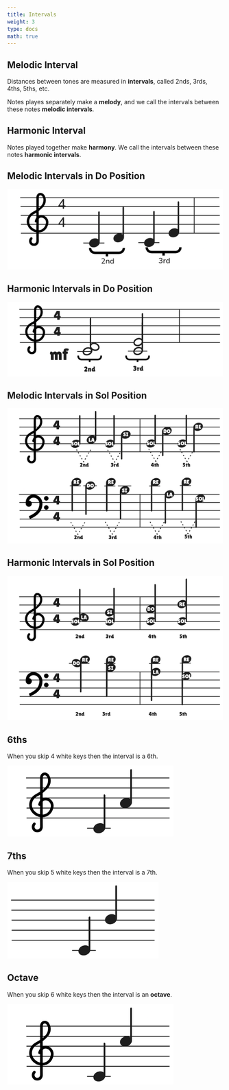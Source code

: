 ```yaml
---
title: Intervals
weight: 3
type: docs
math: true
---
```


## Melodic Interval

Distances between tones are measured in **intervals**, called $2$nds, $3$rds, $4$ths, $5$ths, etc.

Notes playes separately make a **melody**, and we call the intervals between these notes **melodic intervals**.

## Harmonic Interval

Notes played together make **harmony**. We call the intervals between these notes **harmonic intervals**.

## Melodic Intervals in Do Position

![Melodic Intervals](./assets/melodic_intervals.png)

## Harmonic Intervals in Do Position

![Harmonic Intervals](./assets/harmonic_intervals.png)

## Melodic Intervals in Sol Position

![Melodic Intervals in Sol Position](./assets/melodic_invtervals_g.png)

## Harmonic Intervals in Sol Position

![Harmonic Intervals in Sol Position](./assets/harmonic_invtervals_g.png)

## 6ths

When you skip 4 white keys then the interval is a 6th.

![6th Interval](./assets/6h_interval.png)

## 7ths

When you skip 5 white keys then the interval is a 7th.

![7th Interval](./assets/7th_interval.png)

## Octave

When you skip 6 white keys then the interval is an **octave**.

![Octave](./assets/octave.png)
